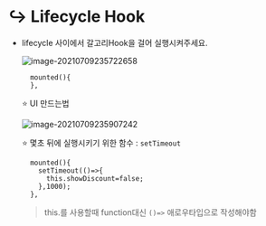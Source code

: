 # :arrow_right_hook: Lifecycle Hook

- lifecycle 사이에서 갈고리Hook을 걸어 실행시켜주세요.

  ![image-20210709235722658](C:\Users\multicampus\AppData\Roaming\Typora\typora-user-images\image-20210709235722658.png)

  ```vue
    mounted(){
    },
  ```

  :star: UI 만드는법

  ![image-20210709235907242](C:\Users\multicampus\AppData\Roaming\Typora\typora-user-images\image-20210709235907242.png)

  :star: 몇초 뒤에 실행시키기 위한 함수 : `setTimeout`

  ```vue
    mounted(){
      setTimeout(()=>{
        this.showDiscount=false;
      },1000);
    },
  ```

  > this.를 사용할때 function대신 `()=>` 애로우타입으로 작성해야함

